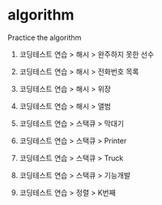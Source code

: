 # algorithm
Practice the algorithm


1. 코딩테스트 연습 > 해시 > 완주하지 못한 선수

2. 코딩테스트 연습 > 해시 > 전화번호 목록

3. 코딩테스트 연습 > 해시 > 위장

4. 코딩테스트 연습 > 해시 > 앨범

5. 코딩테스트 연습 > 스택큐 > 막대기

6. 코딩테스트 연습 > 스택큐 > Printer

7. 코딩테스트 연습 > 스택큐 > Truck

8. 코딩테스트 연습 > 스택큐 > 기능개발

9. 코딩테스트 연습 > 정렬 > K번째
